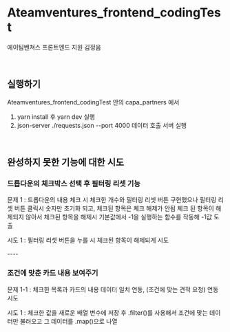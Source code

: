 # Ateamventures_frontend_codingTest

에이팀벤쳐스 프론트엔드 지원 김정음

<br/>

## 실행하기

Ateamventures_frontend_codingTest 안의 capa_partners 에서

1. yarn install 후 yarn dev 실행
2. json-server ./requests.json --port 4000 데이터 호출 서버 실행

<br/>

## 완성하지 못한 기능에 대한 시도

### 드롭다운의 체크박스 선택 후 필터링 리셋 기능

문제 1 : 드롭다운의 내용 체크 시 체크한 개수와 필터링 리셋 버튼 구현했으나 필터링 리셋 버튼 클릭시 숫자만 초기화 되고, 체크된 항목은 체크 해제가 안됨
체크 된 항목이 해제되지 않아서 체크된 항목을 해제시 기본값에서 -1을 실행하는 함수를 작동해 -1값 도출

시도 1 : 필터링 리셋 버튼을 누를 시 체크된 항목이 해제되게 시도

<div>----</div>

### 조건에 맞춘 카드 내용 보여주기

문제 1-1 : 체크한 목록과 카드의 내용 데이터 일치 연동, (조건에 맞는 견적 요청) 연동 시도

시도 1 : 체크한 값을 새로운 배열 변수에 저장 후 .filter()를 사용해서 조건에 맞는 데이터만 불러오고 그 데이터를 .map()으로 나열
